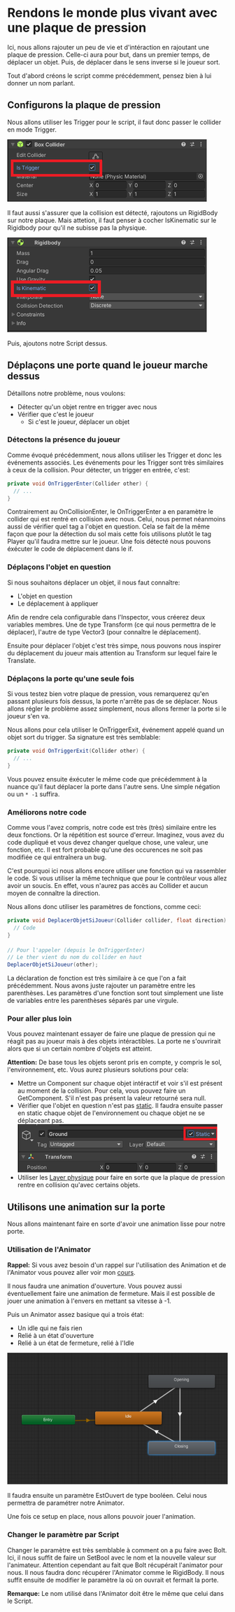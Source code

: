 ﻿# Rendons le monde plus vivant avec une plaque de pression
Ici, nous allons rajouter un peu de vie et d'intéraction en rajoutant une plaque de pression.
Celle-ci aura pour but, dans un premier temps, de déplacer un objet. Puis, de
déplacer dans le sens inverse si le joueur sort.

Tout d'abord créons le script comme précédemment, pensez bien à lui donner un nom parlant.

## Configurons la plaque de pression
Nous allons utiliser les Trigger pour le script, il faut donc passer le collider en
mode Trigger.

![Collider](img/pressure-plate/pressure-plate-init-collider.PNG)

Il faut aussi s'assurer que la collision est détecté, rajoutons un RigidBody sur
notre plaque. Mais attetion, il faut penser à cocher IsKinematic sur le Rigidbody pour
qu'il ne subisse pas la physique.

![RigidBody](img/pressure-plate/pressure-plate-init-rb.PNG)

Puis, ajoutons notre Script dessus.

## Déplaçons une porte quand le joueur marche dessus
Détaillons notre problème, nous voulons:
- Détecter qu'un objet rentre en trigger avec nous
- Vérifier que c'est le joueur
    - Si c'est le joueur, déplacer un objet

### Détectons la présence du joueur
Comme évoqué précédemment, nous allons utiliser les Trigger et
donc les événements associés. Les événements pour les Trigger sont très similaires
à ceux de la collision. Pour détecter, un trigger en entrée, c'est:
```csharp
private void OnTriggerEnter(Collider other) {
  // ...
}
```
Contrairement au OnCollisionEnter, le OnTriggerEnter a en paramètre le collider
qui est rentré en collision avec nous. Celui, nous permet néanmoins aussi de
vérifier quel tag a l'objet en question. Cela se fait de la même façon que
pour la détection du sol mais cette fois utilisons plutôt le tag Player qu'il
faudra mettre sur le joueur. Une fois détecté nous pouvons éxécuter le code de déplacement
dans le if.

### Déplaçons l'objet en question
Si nous souhaitons déplacer un objet, il nous faut connaître:
- L'objet en question
- Le déplacement à appliquer

Afin de rendre cela configurable dans l'Inspector, vous créerez deux variables membres.
Une de type Transform (ce qui nous permettra de le déplacer), l'autre de type Vector3
(pour connaître le déplacement).

Ensuite pour déplacer l'objet c'est très simpe, nous pouvons nous inspirer du déplacement
du joueur mais attention au Transform sur lequel faire le Translate.

### Déplaçons la porte qu'une seule fois
Si vous testez bien votre plaque de pression, vous remarquerez qu'en passant
plusieurs fois dessus, la porte n'arrête pas de se déplacer.
Nous allons régler le problème assez simplement, nous allons fermer la porte si
le joueur s'en va.

Nous allons pour cela utiliser le OnTriggerExit, événement appelé quand un objet
sort du trigger. Sa signature est très semblable:
```csharp
private void OnTriggerExit(Collider other) {
  // ...
}
```
Vous pouvez ensuite éxécuter le même code que précédemment à la nuance
qu'il faut déplacer la porte dans l'autre sens. Une simple négation ou un `* -1`
suffira.

### Améliorons notre code
Comme vous l'avez compris, notre code est très (très) similaire entre les deux fonctions.
Or la répétition est source d'erreur. Imaginez, vous avez du code dupliqué et vous
devez changer quelque chose, une valeur, une fonction, etc. Il est fort probable
qu'une des occurences ne soit pas modifiée ce qui entraînera un bug.

C'est pourquoi ici nous allons encore utiliser une fonction qui va rassembler le code.
Si vous utiliser la même technique que pour le contrôleur vous allez avoir un soucis.
En effet, vous n'aurez pas accès au Collider et aucun moyen de connaître la direction.

Nous allons donc utiliser les paramètres de fonctions, comme ceci:
```csharp
private void DeplacerObjetSiJoueur(Collider collider, float direction) {
  // Code
}

// Pour l'appeler (depuis le OnTriggerEnter)
// Le ther vient du nom du collider en haut 
DeplacerObjetSiJoueur(other); 
```
La déclaration de fonction est très similaire à ce que l'on a fait précédemment.
Nous avons juste rajouter un paramètre entre les parenthèses. Les paramètres d'une
fonction sont tout simplement une liste de variables entre les parenthèses séparés
par une virgule.

### Pour aller plus loin
Vous pouvez maintenant essayer de faire une plaque de pression qui ne réagit pas
au joueur mais à des objets intéractibles. La porte ne s'ouvrirait alors que si
un certain nombre d'objets est atteint.

**Attention:** De base tous les objets seront pris en compte, y compris le sol,
l'environnement, etc. Vous aurez plusieurs solutions pour cela:
- Mettre un Component sur chaque objet intéractif et voir s'il est
  présent au moment de la collision. Pour cela, vous pouvez faire un GetComponent.
  S'il n'est pas présent la valeur retourné sera null.
- Vérifier que l'objet en question n'est pas [static](https://docs.unity3d.com/ScriptReference/GameObject-isStatic.html).
  Il faudra ensuite passer en static chaque objet de l'environnement ou chaque objet ne se déplaceant pas.
  ![Objet en Statique](img/pressure-plate/pressure-plate-faraway-static.png)
- Utiliser les [Layer physique](https://docs.unity3d.com/Manual/LayerBasedCollision.html) pour faire en sorte que la plaque de pression
  rentre en collision qu'avec certains objets.

## Utilisons une animation sur la porte
Nous allons maintenant faire en sorte d'avoir une animation lisse pour notre porte.

### Utilisation de l'Animator
**Rappel:** Si vous avez besoin d'un rappel sur l'utilisation des Animation et de l'Animator vous pouvez
aller voir mon [cours](https://docs.google.com/presentation/d/1vzZsRoEAxDgLO7XKrbbf5qgu3SqAh34wT6K8A4kLyB0/edit?usp=sharing).

Il nous faudra une animation d'ouverture. Vous pouvez aussi éventuellement faire une animation de fermeture.
Mais il est possible de jouer une animation à l'envers en mettant sa vitesse à -1.

Puis un Animator assez basique qui a trois état:
- Un idle qui ne fais rien
- Relié à un état d'ouverture
- Relié à un état de fermeture, relié à l'Idle

![Animator: Porte](img/pressure-plate/pressure-plate-animation.PNG)

Il faudra ensuite un paramètre EstOuvert de type booléen. Celui nous permettra de
paramétrer notre Animator.

Une fois ce setup en place, nous allons pouvoir jouer l'animation.

### Changer le paramètre par Script
Changer le paramètre est très semblable à comment on a pu faire avec Bolt. Ici, il nous suffit de
faire un SetBool avec le nom et la nouvelle valeur sur l'animateur.
Attention cependant au fait que Bolt récupérait l'animator pour nous. Il nous faudra donc récupérer
l'Animator comme le RigidBody. Il nous suffit ensuite de modifier le paramètre la où on ouvrait
et fermait la porte.

**Remarque:** Le nom utilisé dans l'Animator doit être le même que celui dans le Script.
